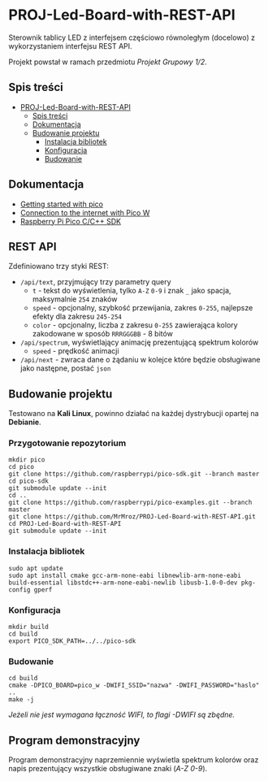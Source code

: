 # PROJ-Led-Board-with-REST-API
Sterownik tablicy LED z interfejsem częściowo równoległym (docelowo) z wykorzystaniem interfejsu REST API.

Projekt powstał w ramach przedmiotu *Projekt Grupowy 1/2*.

## Spis treści

- [PROJ-Led-Board-with-REST-API](#proj-led-board-with-rest-api)
  - [Spis treści](#spis-treści)
  - [Dokumentacja](#dokumentacja)
  - [Budowanie projektu](#budowanie-projektu)
    - [Instalacja bibliotek](#instalacja-bibliotek)
    - [Konfiguracja](#konfiguracja)
    - [Budowanie](#budowanie)


## Dokumentacja
- [Getting started with pico](https://datasheets.raspberrypi.com/pico/-getting-started-with-pico.pdf)
- [Connection to the internet with Pico W](https://datasheets.raspberrypi.com/picow/connecting-to-the-internet-with-pico-w.pdf)
- [Raspberry Pi Pico C/C++ SDK](https://datasheets.raspberrypi.com/pico/raspberry-pi-pico-c-sdk.pdf)

## REST API

Zdefiniowano trzy styki REST:
- `/api/text`, przyjmujący trzy parametry query
  - `t` - tekst do wyświetlenia, tylko `A-Z` `0-9` i znak `_` jako spacja, maksymalnie `254` znaków
  - `speed` -  opcjonalny, szybkość przewijania, zakres `0-255`, najlepsze efekty dla zakresu `245-254`
  - `color` - opcjonalny, liczba z zakresu `0-255` zawierająca kolory zakodowane w sposób `RRRGGGBB` - 8 bitów
- `/api/spectrum`, wyświetlający animację prezentującą spektrum kolorów
  - `speed` - prędkość animacji
- `/api/next` - zwraca dane o żądaniu w kolejce które będzie obsługiwane jako następne, postać `json`

## Budowanie projektu

Testowano na **Kali Linux**, powinno działać na każdej dystrybucji opartej na **Debianie**.

### Przygotowanie repozytorium
```
mkdir pico
cd pico
git clone https://github.com/raspberrypi/pico-sdk.git --branch master
cd pico-sdk
git submodule update --init
cd ..
git clone https://github.com/raspberrypi/pico-examples.git --branch master
git clone https://github.com/MrMroz/PROJ-Led-Board-with-REST-API.git
cd PROJ-Led-Board-with-REST-API
git submodule update --init
```

### Instalacja bibliotek
```
sudo apt update
sudo apt install cmake gcc-arm-none-eabi libnewlib-arm-none-eabi build-essential libstdc++-arm-none-eabi-newlib libusb-1.0-0-dev pkg-config gperf
```

### Konfiguracja
```
mkdir build
cd build
export PICO_SDK_PATH=../../pico-sdk
```

### Budowanie
```
cd build
cmake -DPICO_BOARD=pico_w -DWIFI_SSID="nazwa" -DWIFI_PASSWORD="haslo" ..
make -j
```
*Jeżeli nie jest wymagana łączność WIFI, to flagi -DWIFI są zbędne.*


## Program demonstracyjny

Program demonstracyjny naprzemiennie wyświetla spektrum kolorów oraz napis prezentujący wszystkie obsługiwane znaki (*A-Z 0-9*).
